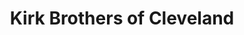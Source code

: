 ---
title: "Kirk Brothers of Cleveland"
url: /cleveland/kirk-brothers-of-cleveland/
shop: Autohaus
---